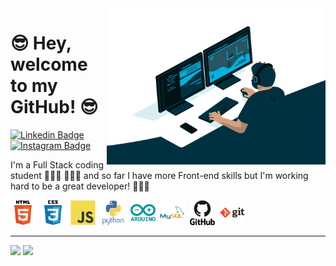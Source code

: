 <img src = "giphy.gif" width = "350px" height = "250px" align = "right">

# 😎 Hey, welcome to my GitHub! 😎

<div id="badges">
 <a href = "https://www.linkedin.com/in/lucas-de-morais-pereira">
  <img src="https://img.shields.io/badge/Linkedin-blue?style=for-the-badge&logo=linkedin&logoColor=white" alt="Linkedin Badge"/>
 </a>
 <a href = "https://www.instagram.com/pereiraldm/">
  <img src="https://img.shields.io/badge/Instagram-orange?style=for-the-badge&logo=instagram&logoColor=white" alt="Instagram Badge"/>
 </a>
</div>

I'm a Full Stack coding student 👨🏻‍🎓 👨🏻‍💻 and so far I have more Front-end skills but I'm working hard to be a great developer! 💪🏻🧠

<div>
  <img src="https://github.com/devicons/devicon/blob/master/icons/html5/html5-original-wordmark.svg" title="HTML5" alt="HTML5" width="40" height="40"/>&nbsp;
  <img src="https://github.com/devicons/devicon/blob/master/icons/css3/css3-original-wordmark.svg" title="CSS3" alt="CSS3" width="40" height="40"/>&nbsp;
  <img src="https://github.com/devicons/devicon/blob/master/icons/javascript/javascript-original.svg" title="JavaScript" alt="JavaScrip" width="40" height="40"/>&nbsp;
  <img src="https://github.com/devicons/devicon/blob/master/icons/python/python-original-wordmark.svg" title="Python" alt="Python" width="40" height="40"/>&nbsp;
  <img src="https://github.com/devicons/devicon/blob/master/icons/arduino/arduino-original-wordmark.svg" title="Arduino" alt="Arduino" width="40" height="40"/>&nbsp;
  <img src="https://github.com/devicons/devicon/blob/master/icons/mysql/mysql-original-wordmark.svg" title="MySQL" alt="MyQSL" width="40" height="40"/>&nbsp;
  <img src="https://github.com/devicons/devicon/blob/master/icons/github/github-original-wordmark.svg" title="GitHub" alt="GitHub" width="40" height="40"/>&nbsp;
  <img src="https://github.com/devicons/devicon/blob/master/icons/git/git-original-wordmark.svg" title="GIT" alt="GIT" width="40" height="40"/>&nbsp;
</div>
 
 ---
 
 <div align="left">
   <img height = "170em" src="https://github-readme-stats.vercel.app/api/top-langs/?username=pereiraldm&layout=compact&show_icons=true&theme=highcontrast&count_private=true"/>
   <img height = "170em" src="https://github-readme-stats.vercel.app/api?username=pereiraldm&layout=compact&show_icons=true&theme=highcontrast&count_private=true"/>
</div>
